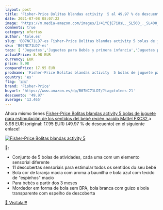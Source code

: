 ```yaml
---
layout: post
title: 'Fisher-Price Bolitas blandas activity  5 al 49.97 % de descuento'
date: 2021-07-08 08:07:22
image: 'https://m.media-amazon.com/images/I/41YEjE7i8sL._SL500_._SL400_.jpg'
comments: true
category: ofertas
author: 'tole.es'
slug: 'B07NC71LD7-es Fisher-Price Bolitas blandas activity 5 bolas de juguete...'
sku: 'B07NC71LD7-es'
tags: [ 'Juguetes','Juguetes para Bebés y primera infancia','Juguetes para bebés','Juguetes y juegos','Pelotas para bebés','bebé','fisher-price','nacido','recién', ]
actualPrice: 8.98 EUR
currency: EUR
price: 8.98
comparePrice: 17.95 EUR
prodname: 'Fisher-Price Bolitas blandas activity  5 bolas de juguete para estimulación de los sentidos del bebé recién nacido  Mattel FXC32 '
country: 'es'
flag: '🇪🇸'
brand: 'Fisher-Price'
buyurl: 'https://www.amazon.es/dp/B07NC71LD7/?tag=tolees-21'
descuento: '49.97'
average: '13.465'
---
```


Ahora mismo tienes [Fisher-Price Bolitas blandas activity  5 bolas de juguete para estimulación de los sentidos del bebé recién nacido  Mattel FXC32 ](https://www.amazon.es/dp/B07NC71LD7/?tag=tolees-21) a 8.98 EUR (original: 17.95 EUR) (49.97 %  de descuento) en el siguiente enlace!

[![Fisher-Price Bolitas blandas activity  5](https://m.media-amazon.com/images/I/41YEjE7i8sL._SL500_._SL400_.jpg)](https://www.amazon.es/dp/B07NC71LD7/?tag=tolees-21)

🔎:

- Conjunto de 5 bolas de atividades, cada uma com um elemento sensorial diferente
- 11 descobertas sensoriais para estimular todos os sentidos do seu bebé
- Bola cor de laranja macia com aroma a baunilha e bola azul com tecido de "espinhos" macio
- Para bebés a partir dos 3 meses
- Mordedor em forma de bola sem BPA, bola branca com guizo e bola transparente com espelho de descoberta

[🛒 Visítala!!!](https://www.amazon.es/dp/B07NC71LD7/?tag=tolees-21)
